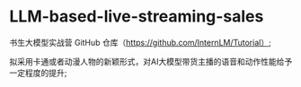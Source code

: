 # LLM-based-live-streaming-sales
书生大模型实战营 GitHub 仓库（https://github.com/InternLM/Tutorial）;


拟采用卡通或者动漫人物的新颖形式，对AI大模型带货主播的语音和动作性能给予一定程度的提升;
